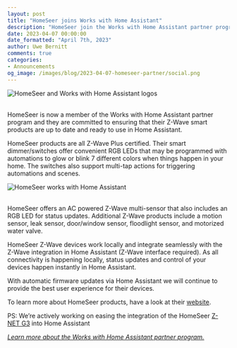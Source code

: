 ```yaml
---
layout: post
title: "HomeSeer joins Works with Home Assistant"
description: "HomeSeer join the Works with Home Assistant partner program as a Z-Wave partner."
date: 2023-04-07 00:00:00
date_formatted: "April 7th, 2023"
author: Uwe Bernitt
comments: true
categories:
- Announcements
og_image: /images/blog/2023-04-07-homeseer-partner/social.png
---
```


<img src='/images/blog/2023-04-07-homeseer-partner/homeseer_top.png' alt="HomeSeer and Works with Home Assistant logos" class='no-shadow'>
<br><br>

HomeSeer is now a member of the Works with Home Assistant partner program and they are committed to ensuring that their Z-Wave smart products are up to date and ready to use in Home Assistant.

HomeSeer products are all Z-Wave Plus certified. Their smart dimmer/switches offer convenient RGB LEDs that may be programmed with automations to glow or blink 7 different colors when things happen in your home. The switches also support multi-tap actions for triggering automations and scenes.

<img src='/images/blog/2023-04-07-homeseer-partner/marketing.jpg' alt="HomeSeer works with Home Assistant" class='no-shadow'>
<br><br>

HomeSeer offers an AC powered Z-Wave multi-sensor that also includes an RGB LED for status updates. Additional Z-Wave products include a motion sensor, leak sensor, door/window sensor, floodlight sensor, and motorized water valve. 

HomeSeer Z-Wave devices work locally and integrate seamlessly with the Z-Wave integration in Home Assistant (Z-Wave interface required). As all connectivity is happening locally, status updates and control of your devices happen instantly in Home Assistant.

With automatic firmware updates via Home Assistant we will continue to provide the best user experience for their devices.

To learn more about HomeSeer products, have a look at their [website](https://shop.homeseer.com/collections/z-wave-products).

PS: We’re actively working on easing the integration of the HomeSeer [Z-NET G3](https://shop.homeseer.com/collections/z-wave-products/products/z-net-g3-remote-z-wave-interface) into Home Assistant

_[Learn more about the Works with Home Assistant partner program.](/blog/2022/07/12/partner-program/)_